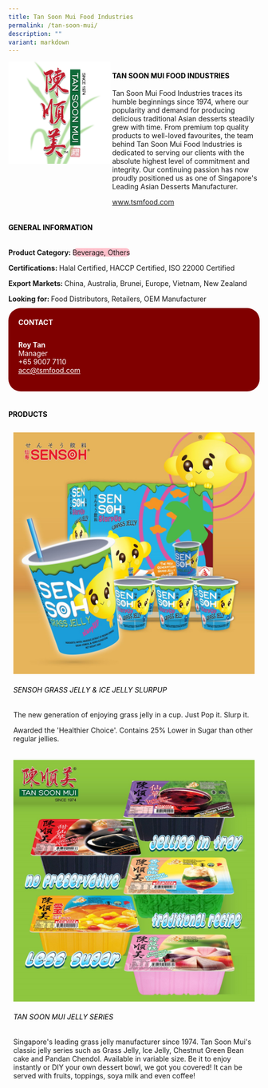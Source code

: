 ```yaml
---
title: Tan Soon Mui Food Industries
permalink: /tan-soon-mui/
description: ""
variant: markdown
---
```

<div class="flex-paragraph">
	<div style="display: flex; flex-wrap: wrap;" class="flex-container">
		<div style="flex: 1 1 40%; display: block;" class="card sgds">
			<img src="/images/Tan%20Soon%20Mui/tan_soon_mui_logo.png">
		</div>
		<div style="flex: 1 1 58%; display: block; margin-left: 3px" class="card-sgds">
			<h4 style="text-transform: uppercase; color: black;"><b>Tan Soon Mui Food Industries</b></h4>
			<p>Tan Soon Mui Food Industries traces its humble beginnings since 1974, where our popularity and demand for producing delicious traditional Asian desserts steadily grew with time. From premium top quality products to well-loved favourites, the team behind Tan Soon Mui Food Industries is dedicated to serving our clients with the absolute highest level of commitment and integrity. Our continuing passion has now proudly positioned us as one of Singapore's Leading Asian Desserts Manufacturer.</p>
			<p><a target="_blank" href="https://www.tsmfood.com">www.tsmfood.com</a></p>
		</div>
	</div>
</div>

<h4 style="text-transform: uppercase; color: black;">
	<b>General Information</b>
</h4>
<div style="display: flex; flex-wrap: wrap;" class="flex-container">
	<div style="flex: 1 1 65%; display: block; align-self: stretch" class="card sgds">
		<div class="flex-paragraph">
			<p>
				<b>Product Category: </b>
				<span style="background-color: pink; border-radius: 10px;">Beverage, Others</span>
			</p>
			<p>
				<b>Certifications: </b>Halal Certified, HACCP Certified, ISO 22000 Certified
			</p>
			<p>
				<b>Export Markets: </b>China, Australia, Brunei, Europe, Vietnam, New Zealand
			</p>
			<p style="margin-bottom: 10px;">
				<b>Looking for: </b>Food Distributors, Retailers, OEM Manufacturer
			</p>
		</div>
	</div>
	<div style="flex: 1 1 35%; padding: 10px; display: block; background-color: maroon; border-radius: 25px; align-self: center;" class="card sgds">
		<h4 style="color: white; margin-top: 10px; margin-left: 10px;">CONTACT</h4>
		<div class="flex-paragraph">
			<p style="padding: 10px; color: white;">
				<b>Roy Tan</b>
				<br>Manager<br>+65 9007 7110<br>
				<a style="color: white;" href="mailto:acc@tsmfood.com">acc@tsmfood.com</a>
			</p>
		</div>
	</div>
</div>
<br>
<h4 style="text-transform: uppercase; color: black;">
	<b>Products</b>
</h4>
<div style="display: flex; flex-wrap: wrap;">
	<div style="flex: 1 1 47%; margin: 10px; display: block;" class="card sgds">
		<div style="display: block;" class="flex-image">
			<img src="/images/tan_soon_mui_product_01.jpg">
		</div>
		<div class="flex-paragraph">
			<h6 style="text-transform: uppercase; color: black;">Sensoh Grass Jelly &amp; Ice Jelly SlurpUp</h6>
			<p>The new generation of enjoying grass jelly in a cup. Just Pop it. Slurp it.</p>
			<p>Awarded the 'Healthier Choice'. Contains 25% Lower in Sugar than other regular jellies.</p>
		</div>
	</div>
	<div style="flex: 1 1 47%; margin: 10px; display: block;" class="card sgds">
		<div style="display: block;" class="flex-image">
			<img src="/images/tan_soon_mui_product_02.jpg">
		</div>
		<div class="flex-paragraph">
			<h6 style="text-transform: uppercase; color: black;">Tan Soon Mui Jelly Series</h6>
			<p>Singapore's leading grass jelly manufacturer since 1974. Tan Soon Mui's classic jelly series such as Grass Jelly, Ice Jelly, Chestnut Green Bean cake and Pandan Chendol. Available in variable size. Be it to enjoy instantly or DIY your own dessert bowl, we got you covered! It can be served with fruits, toppings, soya milk and even coffee!</p>
		</div>
	</div>
</div>
